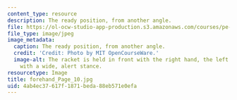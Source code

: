 ```yaml
---
content_type: resource
description: The ready position, from another angle.
file: https://ol-ocw-studio-app-production.s3.amazonaws.com/courses/pe-710-tennis-spring-2007/4ab4ec37617f1871beda88eb571e0efa_forehand_Page_10.jpg
file_type: image/jpeg
image_metadata:
  caption: The ready position, from another angle.
  credit: 'Credit: Photo by MIT OpenCourseWare.'
  image-alt: The racket is held in front with the right hand, the left hand steadying,
    with a wide, alert stance.
resourcetype: Image
title: forehand_Page_10.jpg
uid: 4ab4ec37-617f-1871-beda-88eb571e0efa
---
```

